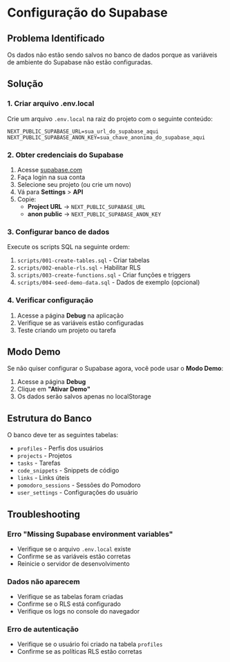 # Configuração do Supabase

## Problema Identificado

Os dados não estão sendo salvos no banco de dados porque as variáveis de ambiente do Supabase não estão configuradas.

## Solução

### 1. Criar arquivo .env.local

Crie um arquivo `.env.local` na raiz do projeto com o seguinte conteúdo:

```env
NEXT_PUBLIC_SUPABASE_URL=sua_url_do_supabase_aqui
NEXT_PUBLIC_SUPABASE_ANON_KEY=sua_chave_anonima_do_supabase_aqui
```

### 2. Obter credenciais do Supabase

1. Acesse [supabase.com](https://supabase.com)
2. Faça login na sua conta
3. Selecione seu projeto (ou crie um novo)
4. Vá para **Settings** > **API**
5. Copie:
   - **Project URL** → `NEXT_PUBLIC_SUPABASE_URL`
   - **anon public** → `NEXT_PUBLIC_SUPABASE_ANON_KEY`

### 3. Configurar banco de dados

Execute os scripts SQL na seguinte ordem:

1. `scripts/001-create-tables.sql` - Criar tabelas
2. `scripts/002-enable-rls.sql` - Habilitar RLS
3. `scripts/003-create-functions.sql` - Criar funções e triggers
4. `scripts/004-seed-demo-data.sql` - Dados de exemplo (opcional)

### 4. Verificar configuração

1. Acesse a página **Debug** na aplicação
2. Verifique se as variáveis estão configuradas
3. Teste criando um projeto ou tarefa

## Modo Demo

Se não quiser configurar o Supabase agora, você pode usar o **Modo Demo**:

1. Acesse a página **Debug**
2. Clique em **"Ativar Demo"**
3. Os dados serão salvos apenas no localStorage

## Estrutura do Banco

O banco deve ter as seguintes tabelas:
- `profiles` - Perfis dos usuários
- `projects` - Projetos
- `tasks` - Tarefas
- `code_snippets` - Snippets de código
- `links` - Links úteis
- `pomodoro_sessions` - Sessões do Pomodoro
- `user_settings` - Configurações do usuário

## Troubleshooting

### Erro "Missing Supabase environment variables"
- Verifique se o arquivo `.env.local` existe
- Confirme se as variáveis estão corretas
- Reinicie o servidor de desenvolvimento

### Dados não aparecem
- Verifique se as tabelas foram criadas
- Confirme se o RLS está configurado
- Verifique os logs no console do navegador

### Erro de autenticação
- Verifique se o usuário foi criado na tabela `profiles`
- Confirme se as políticas RLS estão corretas 